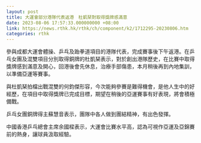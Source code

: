 ```yaml
---
layout: post
title: 大運會部分港隊代表返港　杜凱琹對取得獎牌感滿意
date: 2023-08-06 17:57:33.000000000 +08:00
link: https://news.rthk.hk/rthk/ch/component/k2/1712295-20230806.htm
categories: rthk
---
```


參與成都大運會體操、乒乓及跆拳道項目的港隊代表，完成賽事後下午返港。在乒乓女團及混雙項目分別取得銅牌的杜凱琹表示，對於創出港隊歷史，在比賽中取得獎牌感到滿意及開心，回港後會先休息，治療手部傷患，本月稍後再到內地集訓，以準備亞運等賽事。

與杜凱琹拍檔出戰混雙的何鈞傑形容，今次能夠參賽是難得機會，是他人生中的好經歷，在項目中取得獎牌已完成目標，期望在稍後的亞運賽事有好表現，將會積極備戰。

乒乓女團銅牌得主蘇慧音表示，團隊中各人做到團結精神，有出色發揮。

中國香港乒乓總會主席余國樑表示，大運會比賽水平高，認為可視作亞運及亞錦賽前的熱身，讓球員汲取經驗。

